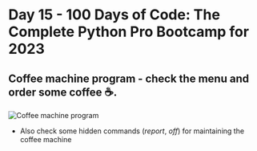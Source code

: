 # Day 15 - 100 Days of Code: The Complete Python Pro Bootcamp for 2023

## Coffee machine program - check the menu and order some coffee ☕.

![Coffee machine program](https://i.ytimg.com/vi/7DSs7niuM5g/maxresdefault.jpg)
- Also check some hidden commands (*report*, *off*) for maintaining the coffee machine
